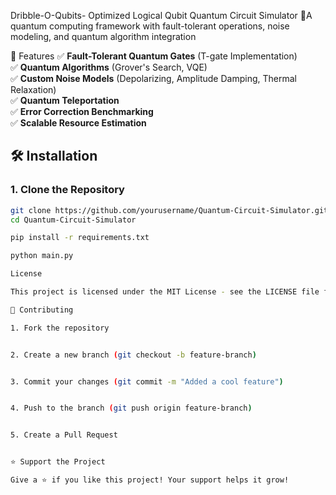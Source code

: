 Dribble-O-Qubits-
Optimized Logical Qubit 
Quantum Circuit Simulator
🚀A quantum computing framework with fault-tolerant operations, noise modeling, and quantum algorithm integration 

 🌟 Features
✅ **Fault-Tolerant Quantum Gates** (T-gate Implementation)  
✅ **Quantum Algorithms** (Grover's Search, VQE)  
✅ **Custom Noise Models** (Depolarizing, Amplitude Damping, Thermal Relaxation)  
✅ **Quantum Teleportation**  
✅ **Error Correction Benchmarking**  
✅ **Scalable Resource Estimation**  

## 🛠 Installation
### **1. Clone the Repository**
```bash
git clone https://github.com/yourusername/Quantum-Circuit-Simulator.git
cd Quantum-Circuit-Simulator

pip install -r requirements.txt

python main.py

License

This project is licensed under the MIT License - see the LICENSE file for details.

📢 Contributing

1. Fork the repository


2. Create a new branch (git checkout -b feature-branch)


3. Commit your changes (git commit -m "Added a cool feature")


4. Push to the branch (git push origin feature-branch)


5. Create a Pull Request


⭐ Support the Project

Give a ⭐ if you like this project! Your support helps it grow!


